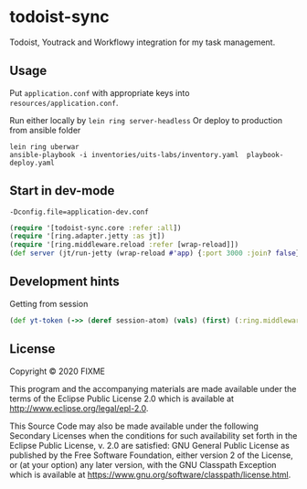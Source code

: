 # todoist-sync

Todoist, Youtrack and Workflowy integration for my task management.

## Usage

Put `application.conf` with appropriate keys into `resources/application.conf`.

Run either locally by `lein ring server-headless`
Or deploy to production from ansible folder

    lein ring uberwar
    ansible-playbook -i inventories/uits-labs/inventory.yaml  playbook-deploy.yaml

## Start in dev-mode

`-Dconfig.file=application-dev.conf`

```clojure
(require '[todoist-sync.core :refer :all])
(require '[ring.adapter.jetty :as jt])
(require '[ring.middleware.reload :refer [wrap-reload]])
(def server (jt/run-jetty (wrap-reload #'app) {:port 3000 :join? false}))
```

## Development hints

Getting from session
```clojure
(def yt-token (->> (deref session-atom) (vals) (first) (:ring.middleware.oauth2/access-tokens) (:youtrack) (:token)))
```

## License

Copyright © 2020 FIXME

This program and the accompanying materials are made available under the
terms of the Eclipse Public License 2.0 which is available at
http://www.eclipse.org/legal/epl-2.0.

This Source Code may also be made available under the following Secondary
Licenses when the conditions for such availability set forth in the Eclipse
Public License, v. 2.0 are satisfied: GNU General Public License as published by
the Free Software Foundation, either version 2 of the License, or (at your
option) any later version, with the GNU Classpath Exception which is available
at https://www.gnu.org/software/classpath/license.html.
